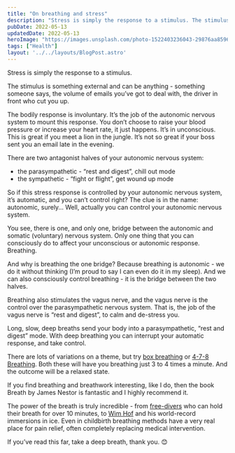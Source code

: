 ```yaml
---
title: "On breathing and stress"
description: "Stress is simply the response to a stimulus. The stimulus is something external and can be anything - something someone says, the volume of emails you’ve got to deal with,..."
pubDate: 2022-05-13
updatedDate: 2022-05-13
heroImage: "https://images.unsplash.com/photo-1522403236043-29876aa85962?crop=entropy&cs=tinysrgb&fit=max&fm=jpg&ixid=MnwxMTc3M3wwfDF8c2VhcmNofDEwfHxzdHJlc3N8ZW58MHx8fHwxNjUyNDc0NTE0&ixlib=rb-1.2.1&q=80&w=2000"
tags: ["Health"]
layout: '../../layouts/BlogPost.astro'
---
```


<p>Stress is simply the response to a stimulus.</p><p>The stimulus is something external and can be anything - something someone says, the volume of emails you’ve got to deal with, the driver in front who cut you up.</p><p>The bodily response is involuntary. It’s the job of the autonomic nervous system to mount this response. You don’t choose to raise your blood pressure or increase your heart rate, it just happens. It’s in unconscious. This is great if you meet a lion in the jungle. It’s not so great if your boss sent you an email late in the evening.</p><p>There are two antagonist halves of your autonomic nervous system:</p><ul><li>the parasympathetic - “rest and digest”, chill out mode</li><li>the sympathetic - “fight or flight”, get wound up mode</li></ul><p>So if this stress response is controlled by your autonomic nervous system, it’s automatic, and you can’t control right? The clue is in the name: autonomic, surely… Well, actually you can control your autonomic nervous system.</p><p>You see, there is one, and only one, bridge between the autonomic and somatic (voluntary) nervous system. Only one thing that you can consciously do to affect your unconscious or autonomic response. Breathing.</p><p>And why is breathing the one bridge? Because breathing is autonomic - we do it without thinking (I’m proud to say I can even do it in my sleep). And we can also consciously control breathing - it is the bridge between the two halves.</p><p>Breathing also stimulates the vagus nerve, and the vagus nerve is the control over the parasympathetic nervous system. That is, the job of the vagus nerve is “rest and digest”, to calm and de-stress you.</p><p>Long, slow, deep breaths send your body into a parasympathetic, “rest and digest” mode. With deep breathing you can interrupt your automatic response, and take control.</p><p>There are lots of variations on a theme, but try <a href="https://www.youtube.com/watch?v=ZfMA0YA1IVA">box breathing</a> or <a href="https://www.youtube.com/watch?v=p8fjYPC-k2k">4-7-8 Breathing</a>. Both these will have you breathing just 3 to 4 times a minute. And the outcome will be a relaxed state.</p><p>If you find breathing and breathwork interesting, like I do, then the book Breath by James Nestor is fantastic and I highly recommend it.</p><p>The power of the breath is truly incredible - from <a href="https://www.breatheology.com/about-stig-severinsen/">free-divers</a> who can hold their breath for over 10 minutes, to <a href="https://www.wimhofmethod.com/">Wim Hof</a> and his world-record immersions in ice. Even in childbirth breathing methods have a very real place for pain relief, often completely replacing medical intervention.</p><p>If you’ve read this far, take a deep breath, thank you. 😊</p>